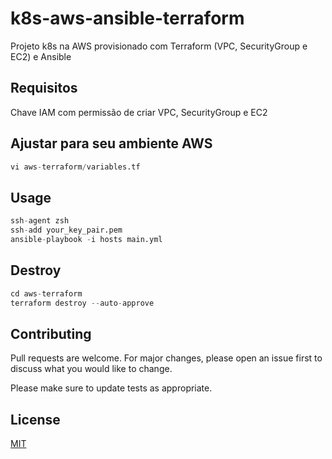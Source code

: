 # k8s-aws-ansible-terraform

Projeto k8s na AWS provisionado com Terraform (VPC, SecurityGroup e EC2) e Ansible

## Requisitos

Chave IAM com permissão de criar VPC, SecurityGroup e EC2

## Ajustar para seu ambiente AWS

```python
vi aws-terraform/variables.tf 
```

## Usage

```python
ssh-agent zsh
ssh-add your_key_pair.pem
ansible-playbook -i hosts main.yml
```

## Destroy

```go
cd aws-terraform
terraform destroy --auto-approve
```

## Contributing
Pull requests are welcome. For major changes, please open an issue first to discuss what you would like to change.

Please make sure to update tests as appropriate.

## License
[MIT](https://choosealicense.com/licenses/mit/)
